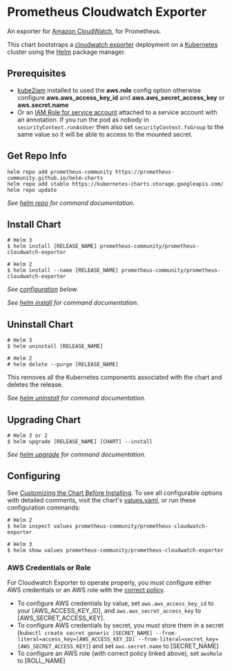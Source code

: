 # Prometheus Cloudwatch Exporter

An exporter for [Amazon CloudWatch](http://aws.amazon.com/cloudwatch/), for Prometheus.

This chart bootstraps a [cloudwatch exporter](http://github.com/prometheus/cloudwatch_exporter) deployment on a [Kubernetes](http://kubernetes.io) cluster using the [Helm](https://helm.sh) package manager.

## Prerequisites

- [kube2iam](../../stable/kube2iam) installed to used the **aws.role** config option otherwise configure **aws.aws_access_key_id** and **aws.aws_secret_access_key** or **aws.secret.name**
- Or an [IAM Role for service account](https://aws.amazon.com/blogs/opensource/introducing-fine-grained-iam-roles-service-accounts/) attached to a service account with an annotation. If you run the pod as nobody in `securityContext.runAsUser` then also set `securityContext.fsGroup` to the same value so it will be able to access to the mounted secret.

## Get Repo Info

```console
helm repo add prometheus-community https://prometheus-community.github.io/helm-charts
helm repo add stable https://kubernetes-charts.storage.googleapis.com/
helm repo update
```

_See [helm repo](https://helm.sh/docs/helm/helm_repo/) for command documentation._

## Install Chart

```console
# Helm 3
$ helm install [RELEASE_NAME] prometheus-community/prometheus-cloudwatch-exporter

# Helm 2
$ helm install --name [RELEASE_NAME] prometheus-community/prometheus-cloudwatch-exporter
```

_See [configuration](#configuration) below._

_See [helm install](https://helm.sh/docs/helm/helm_install/) for command documentation._

## Uninstall Chart

```console
# Helm 3
$ helm uninstall [RELEASE_NAME]

# Helm 2
# helm delete --purge [RELEASE_NAME]
```

This removes all the Kubernetes components associated with the chart and deletes the release.

_See [helm uninstall](https://helm.sh/docs/helm/helm_uninstall/) for command documentation._

## Upgrading Chart

```console
# Helm 3 or 2
$ helm upgrade [RELEASE_NAME] [CHART] --install
```

_See [helm upgrade](https://helm.sh/docs/helm/helm_upgrade/) for command documentation._

## Configuring

See [Customizing the Chart Before Installing](https://helm.sh/docs/intro/using_helm/#customizing-the-chart-before-installing). To see all configurable options with detailed comments, visit the chart's [values.yaml](./values.yaml), or run these configuration commands:

```console
# Helm 2
$ helm inspect values prometheus-community/prometheus-cloudwatch-exporter

# Helm 3
$ helm show values prometheus-community/prometheus-cloudwatch-exporter
```

### AWS Credentials or Role

For Cloudwatch Exporter to operate properly, you must configure either AWS credentials or an AWS role with the [correct policy](https://github.com/prometheus/cloudwatch_exporter#credentials-and-permissions).

- To configure AWS credentials by value, set `aws.aws_access_key_id` to your [AWS_ACCESS_KEY_ID], and `aws.aws_secret_access_key` to [AWS_SECRET_ACCESS_KEY].
- To configure AWS credentials by secret, you must store them in a secret (`kubectl create secret generic [SECRET_NAME] --from-literal=access_key=[AWS_ACCESS_KEY_ID] --from-literal=secret_key=[AWS_SECRET_ACCESS_KEY]`) and set `aws.secret.name` to [SECRET_NAME]
- To configure an AWS role (with correct policy linked above), set `awsRole` to [ROLL_NAME]
